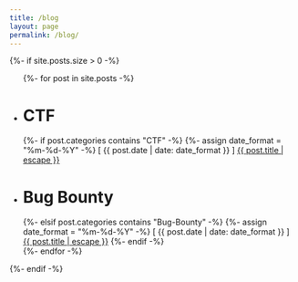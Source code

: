 ```yaml
---
title: /blog
layout: page
permalink: /blog/
---
```


{%- if site.posts.size > 0 -%}
  <ul>
    {%- for post in site.posts -%}
      <li>
      <h1> CTF </h1>
        {%- if post.categories contains "CTF" -%}
          {%- assign date_format = "%m-%d-%Y" -%}
          [ {{ post.date | date: date_format }} ] <a href="{{ post.url | relative_url }}">{{ post.title | escape }}</a>
      </li>
      <li>
      <h1> Bug Bounty </h1>
        {%- elsif post.categories contains "Bug-Bounty" -%}
          {%- assign date_format = "%m-%d-%Y" -%}
          [ {{ post.date | date: date_format }} ] <a href="{{ post.url | relative_url }}">{{ post.title | escape }}</a>
        {%- endif -%}
      </li>
    {%- endfor -%}
  </ul>
{%- endif -%}
